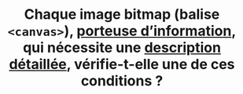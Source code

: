 ---
title: Chaque image bitmap (balise `<canvas>`), [porteuse d’information](#image-porteuse-d-information), qui nécessite une [description détaillée](#description-detaillee-image), vérifie-t-elle une de ces conditions ?
steps:
- Il existe un attribut WAI-ARIA `aria-label` contenant l’alternative textuelle et une référence à une [description détaillée](#description-detaillee-image) adjacente ;
- Il existe un attribut WAI-ARIA `aria-labelledby` associant un passage de texte faisant office d’alternative textuelle et un autre faisant office de [description détaillée](#description-detaillee-image) ;
- Il existe un contenu textuel entre `<canvas>` et `</canvas>` faisant référence à une [description détaillée](#description-detaillee-image) adjacente à l’image bitmap ;
- Il existe un contenu textuel entre `<canvas>` et `</canvas>` faisant office de [description détaillée](#description-detaillee-image) ;
- Il existe un [lien ou bouton adjacent](#lien-ou-bouton-adjacent) permettant d’accéder à la [description détaillée](#description-detaillee-image).
---